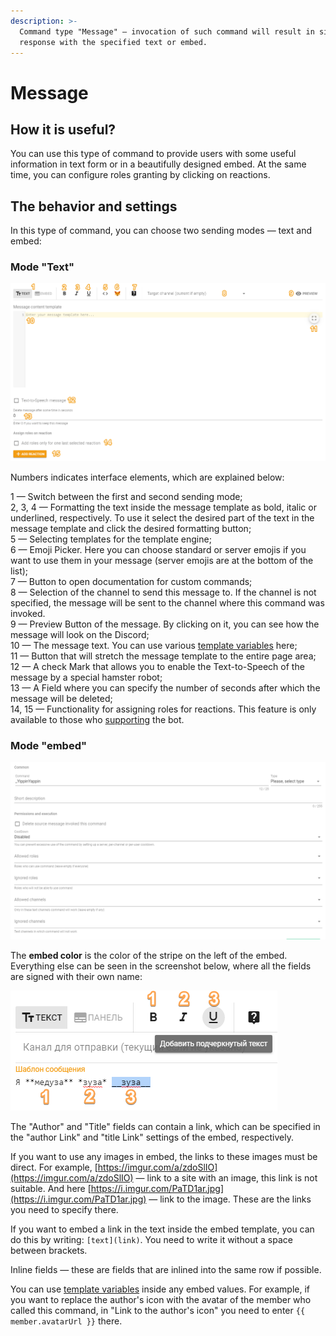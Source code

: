 ```yaml
---
description: >-
  Command type "Message" — invocation of such command will result in simple
  response with the specified text or embed.
---
```


# Message

## How it is useful? <a id="why"></a>

You can use this type of command to provide users with some useful information in text form or in a beautifully designed embed. At the same time, you can configure roles granting by clicking on reactions.

## The behavior and settings <a id="settings"></a>

In this type of command, you can choose two sending modes — text and embed:

### Mode "Text" <a id="text"></a>

![](../../.gitbook/assets/oaoaommm-20-04-15-17-40-46.png)

Numbers indicates interface elements, which are explained below:

1 — Switch between the first and second sending mode;   
2, 3, 4 — Formatting the text inside the message template as bold, italic or underlined, respectively. To use it select the desired part of the text in the message template and click the desired formatting button;   
5 — Selecting templates for the template engine;  
6 — Emoji Picker. Here you can choose standard or server emojis if you want to use them in your message \(server emojis are at the bottom of the list\);   
7 — Button to open documentation for custom commands;   
8 — Selection of the channel to send this message to. If the channel is not specified, the message will be sent to the channel where this command was invoked.  
9 — Preview Button of the message. By clicking on it, you can see how the message will look on the Discord;  
10 — The message text. You can use various [template variables](https://docs.juniper.bot/v/english/features/template-variables) here;   
11 — Button that will stretch the message template to the entire page area;  
12 — A check Mark that allows you to enable the Text-to-Speech of the message by a special hamster robot;   
13 — A Field where you can specify the number of seconds after which the message will be deleted;   
14, 15 — Functionality for assigning roles for reactions. This feature is only available to those who [supporting](https://juniper.bot/donate) the bot.

### Mode "embed" <a id="embed"></a>

![Embed settings](../../.gitbook/assets/image%20%288%29.png)

The **embed color** is the color of the stripe on the left of the embed. Everything else can be seen in the screenshot below, where all the fields are signed with their own name:

![Embed fields](../../.gitbook/assets/image%20%2810%29.png)

The "Author" and "Title" fields can contain a link, which can be specified in the "author Link" and "title Link" settings of the embed, respectively.

If you want to use any images in embed, the links to these images must be direct. For example, [https://imgur.com/a/zdoSlIO](https://imgur.com/a/zdoSlIO) — link to a site with an image, this link is not suitable. And here [https://i.imgur.com/PaTD1ar.jpg](https://i.imgur.com/PaTD1ar.jpg) — link to the image. These are the links you need to specify there.

If you want to embed a link in the text inside the embed template, you can do this by writing: `[text](link)`. You need to write it without a space between brackets.

Inline fields — these are fields that are inlined into the same row if possible.

You can use [template variables](https://docs.juniper.bot/v/english/features/template-variables) inside any embed values. For example, if you want to replace the author's icon with the avatar of the member who called this command, in "Link to the author's icon" you need to enter `{{ member.avatarUrl }}` there.

